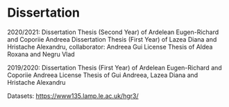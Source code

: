 # Dissertation
2020/2021:
Dissertation Thesis (Second Year) of Ardelean Eugen-Richard and Coporiie Andreea
Dissertation Thesis (First Year) of Lazea Diana and Hristache Alexandru, collaborator: Andreea Gui
License Thesis of Aldea Roxana and Negru Vlad

2019/2020:
Dissertation Thesis (First Year) of Ardelean Eugen-Richard and Coporiie Andreea
License Thesis of Gui Andreea, Lazea Diana and Hristache Alexandru

Datasets: https://www135.lamp.le.ac.uk/hgr3/
